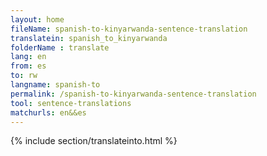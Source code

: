 ```yaml
---
layout: home
fileName: spanish-to-kinyarwanda-sentence-translation
translatein: spanish_to_kinyarwanda
folderName : translate
lang: en
from: es
to: rw
langname: spanish-to
permalink: /spanish-to-kinyarwanda-sentence-translation
tool: sentence-translations
matchurls: en&&es
---
```

{% include section/translateinto.html %}
